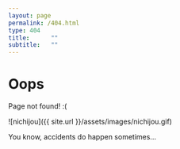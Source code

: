 ```yaml
---
layout: page
permalink: /404.html
type: 404
title:      ""
subtitle:   ""
---
```


# Oops

Page not found! :(

![nichijou]({{ site.url }}/assets/images/nichijou.gif)

You know, accidents do happen sometimes...